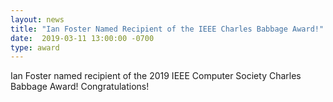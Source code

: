```yaml
---
layout: news
title: "Ian Foster Named Recipient of the IEEE Charles Babbage Award!"
date:  2019-03-11 13:00:00 -0700
type: award
---
```

Ian Foster named recipient of the 2019 IEEE Computer Society Charles Babbage Award! Congratulations!
